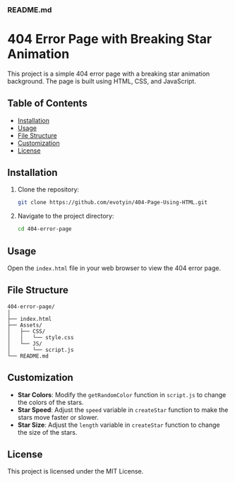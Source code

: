 ### README.md

# 404 Error Page with Breaking Star Animation

This project is a simple 404 error page with a breaking star animation background. The page is built using HTML, CSS, and JavaScript.

## Table of Contents
- [Installation](#installation)
- [Usage](#usage)
- [File Structure](#file-structure)
- [Customization](#customization)
- [License](#license)

## Installation

1. Clone the repository:
   ```bash
   git clone https://github.com/evotyin/404-Page-Using-HTML.git
   ```
2. Navigate to the project directory:
   ```bash
   cd 404-error-page
   ```

## Usage

Open the `index.html` file in your web browser to view the 404 error page.

## File Structure

```
404-error-page/
│
├── index.html
├── Assets/
│   ├── CSS/
│   │   └── style.css
│   └── JS/
│       └── script.js
└── README.md
```

## Customization

- **Star Colors**: Modify the `getRandomColor` function in `script.js` to change the colors of the stars.
- **Star Speed**: Adjust the `speed` variable in `createStar` function to make the stars move faster or slower.
- **Star Size**: Adjust the `length` variable in `createStar` function to change the size of the stars.

## License

This project is licensed under the MIT License.

